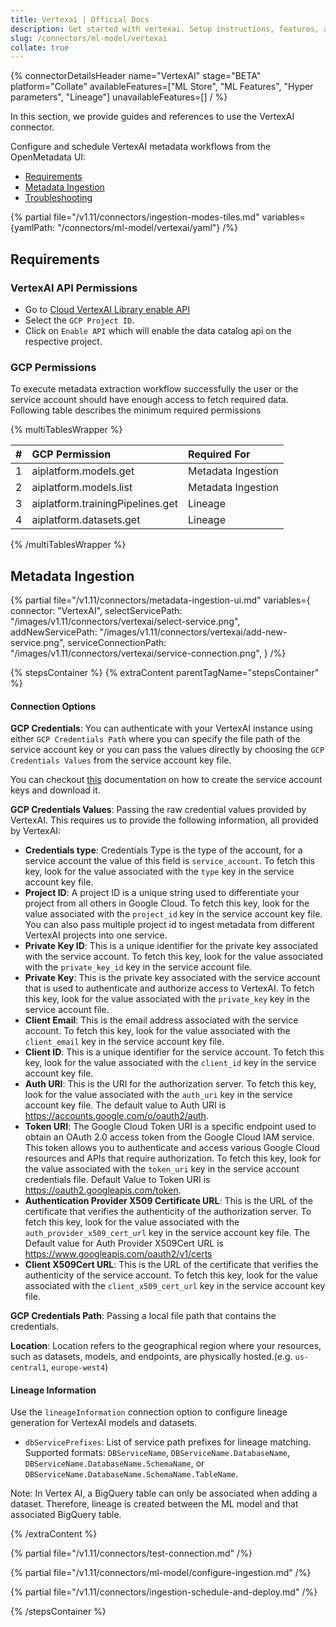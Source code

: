 ```yaml
---
title: Vertexai | Official Docs
description: Get started with vertexai. Setup instructions, features, and configuration details inside.
slug: /connectors/ml-model/vertexai
collate: true
---
```


{% connectorDetailsHeader
name="VertexAI"
stage="BETA"
platform="Collate"
availableFeatures=["ML Store", "ML Features", "Hyper parameters", "Lineage"]
unavailableFeatures=[]
/ %}

In this section, we provide guides and references to use the VertexAI connector.

Configure and schedule VertexAI metadata workflows from the OpenMetadata UI:

- [Requirements](#requirements)
- [Metadata Ingestion](#metadata-ingestion)
- [Troubleshooting](/connectors/ml-model/vertexai/troubleshooting)

{% partial file="/v1.11/connectors/ingestion-modes-tiles.md" variables={yamlPath: "/connectors/ml-model/vertexai/yaml"} /%}

## Requirements

### VertexAI API Permissions 

- Go to [Cloud VertexAI Library enable API](https://cloud.google.com/vertex-ai/docs/featurestore/setup)
- Select the `GCP Project ID`.
- Click on `Enable API` which will enable the data catalog api on the respective project.

### GCP Permissions

To execute metadata extraction workflow successfully the user or the service account should have enough access to fetch required data. Following table describes the minimum required permissions

{% multiTablesWrapper %}

| #    | GCP Permission                   | Required For            |
| :--- | :------------------------------- | :---------------------- |
| 1    | aiplatform.models.get            | Metadata Ingestion      |
| 2    | aiplatform.models.list           | Metadata Ingestion      |
| 3    | aiplatform.trainingPipelines.get | Lineage                 |
| 4    | aiplatform.datasets.get          | Lineage                 |


{% /multiTablesWrapper %}


## Metadata Ingestion

{% partial 
  file="/v1.11/connectors/metadata-ingestion-ui.md" 
  variables={
    connector: "VertexAI", 
    selectServicePath: "/images/v1.11/connectors/vertexai/select-service.png",
    addNewServicePath: "/images/v1.11/connectors/vertexai/add-new-service.png",
    serviceConnectionPath: "/images/v1.11/connectors/vertexai/service-connection.png",
} 
/%}

{% stepsContainer %}
{% extraContent parentTagName="stepsContainer" %}

#### Connection Options

**GCP Credentials**: 
You can authenticate with your VertexAI instance using either `GCP Credentials Path` where you can specify the file path of the service account key or you can pass the values directly by choosing the `GCP Credentials Values` from the service account key file.

You can checkout [this](https://cloud.google.com/iam/docs/keys-create-delete#iam-service-account-keys-create-console) documentation on how to create the service account keys and download it.

**GCP Credentials Values**: Passing the raw credential values provided by VertexAI. This requires us to provide the following information, all provided by VertexAI:

- **Credentials type**: Credentials Type is the type of the account, for a service account the value of this field is `service_account`. To fetch this key, look for the value associated with the `type` key in the service account key file.
- **Project ID**: A project ID is a unique string used to differentiate your project from all others in Google Cloud. To fetch this key, look for the value associated with the `project_id` key in the service account key file. You can also pass multiple project id to ingest metadata from different VertexAI projects into one service.
- **Private Key ID**: This is a unique identifier for the private key associated with the service account. To fetch this key, look for the value associated with the `private_key_id` key in the service account file.
- **Private Key**: This is the private key associated with the service account that is used to authenticate and authorize access to VertexAI. To fetch this key, look for the value associated with the `private_key` key in the service account file.
- **Client Email**: This is the email address associated with the service account. To fetch this key, look for the value associated with the `client_email` key in the service account key file.
- **Client ID**: This is a unique identifier for the service account. To fetch this key, look for the value associated with the `client_id` key in the service account key  file.
- **Auth URI**: This is the URI for the authorization server. To fetch this key, look for the value associated with the `auth_uri` key in the service account key file. The default value to Auth URI is https://accounts.google.com/o/oauth2/auth.
- **Token URI**: The Google Cloud Token URI is a specific endpoint used to obtain an OAuth 2.0 access token from the Google Cloud IAM service. This token allows you to authenticate and access various Google Cloud resources and APIs that require authorization. To fetch this key, look for the value associated with the `token_uri` key in the service account credentials file. Default Value to Token URI is https://oauth2.googleapis.com/token.
- **Authentication Provider X509 Certificate URL**: This is the URL of the certificate that verifies the authenticity of the authorization server. To fetch this key, look for the value associated with the `auth_provider_x509_cert_url` key in the service account key file. The Default value for Auth Provider X509Cert URL is https://www.googleapis.com/oauth2/v1/certs
- **Client X509Cert URL**: This is the URL of the certificate that verifies the authenticity of the service account. To fetch this key, look for the value associated with the `client_x509_cert_url` key in the service account key  file.

**GCP Credentials Path**: Passing a local file path that contains the credentials.


**Location**:
Location refers to the geographical region where your resources, such as datasets, models, and endpoints, are physically hosted.(e.g. `us-central1`, `europe-west4`)

#### Lineage Information

Use the `lineageInformation` connection option to configure lineage generation for VertexAI models and datasets.

- `dbServicePrefixes`: List of service path prefixes for lineage matching. Supported formats: `DBServiceName`, `DBServiceName.DatabaseName`, `DBServiceName.DatabaseName.SchemaName`, or `DBServiceName.DatabaseName.SchemaName.TableName`.

Note: In Vertex AI, a BigQuery table can only be associated when adding a dataset. Therefore, lineage is created between the ML model and that associated BigQuery table.

{% /extraContent %}

{% partial file="/v1.11/connectors/test-connection.md" /%}

{% partial file="/v1.11/connectors/ml-model/configure-ingestion.md" /%}

{% partial file="/v1.11/connectors/ingestion-schedule-and-deploy.md" /%}

{% /stepsContainer %}
